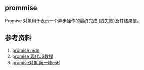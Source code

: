 ## prommise
Promise 对象用于表示一个异步操作的最终完成 (或失败)及其结果值。

## 参考资料
1. [promise mdn](https://developer.mozilla.org/zh-CN/docs/Web/JavaScript/Reference/Global_Objects/Promise)
2. [promise 现代JS教程](https://zh.javascript.info/promise-basics)
3. [promise对象 阮一峰es6](https://es6.ruanyifeng.com/#docs/promise)
